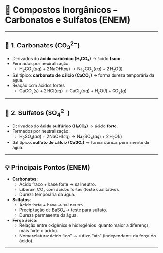 # 📘 Compostos Inorgânicos – Carbonatos e Sulfatos (ENEM)

---

## 🧂 1. Carbonatos ($\text{CO}_3^{2-}$)

- Derivados do **ácido carbônico (H₂CO₃)** → ácido **fraco**.
- Formados por neutralização:
  - $\text{H}_2\text{CO}_3(aq) + 2\,\text{NaOH}(aq) \rightarrow \text{Na}_2\text{CO}_3(aq) + 2\,\text{H}_2\text{O}(l)$
- Sal típico: **carbonato de cálcio (CaCO₃)** → forma dureza temporária da água.
- Reação com ácidos fortes:
  - $\text{CaCO}_3(s) + 2\,\text{HCl}(aq) \rightarrow \text{CaCl}_2(aq) + \text{H}_2\text{O}(l) + \text{CO}_2(g)$

---

## 🧪 2. Sulfatos ($\text{SO}_4^{2-}$)

- Derivados do **ácido sulfúrico (H₂SO₄)** → ácido **forte**.
- Formados por neutralização:
  - $\text{H}_2\text{SO}_4(aq) + 2\,\text{NaOH}(aq) \rightarrow \text{Na}_2\text{SO}_4(aq) + 2\,\text{H}_2\text{O}(l)$
- Sal típico: **sulfato de cálcio (CaSO₄)** → forma dureza permanente da água.

---

## 💡 Principais Pontos (ENEM)

- **Carbonatos**:
  - Ácido fraco + base forte → sal neutro.
  - Liberam CO₂ com ácidos fortes (teste qualitativo).
  - Dureza temporária da água.
- **Sulfatos**:
  - Ácido forte + base → sal neutro.
  - Precipitação de BaSO₄ → teste para sulfato.
  - Dureza permanente da água.
- **Força ácida**:
  - Relação entre oxigênios e hidrogênios (quanto maior a diferença, mais forte o ácido).
  - Nomenclatura: ácido “ico” → sufixo “ato” (independente da força do ácido).

---
